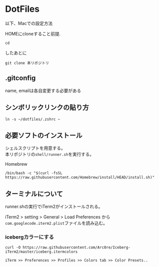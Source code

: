 # DotFiles
以下、Macでの設定方法

HOMEにcloneすること前提.
```
cd
```
したあとに
```
git clone 本リポジトリ
```

## .gitconfig
name, emailは各自変更する必要がある

## シンボリックリンクの貼り方

```shell
ln -s ~/dotfiles/.zshrc ~
```


## 必要ソフトのインストール

シェルスクリプトを用意する。  
本リポジトリの`shell/runner.sh`を実行する。  

Homebrew
```
/bin/bash -c "$(curl -fsSL https://raw.githubusercontent.com/Homebrew/install/HEAD/install.sh)"
```

## ターミナルについて

runner.shの実行でiTerm2がインストールされる。

iTerm2 > setting > General > Load Preferences から`com.googlecode.iterm2.plist`ファイルを読み込む。


### icebergカラーにする

```
curl -O https://raw.githubusercontent.com/Arc0re/Iceberg-iTerm2/master/iceberg.itermcolors
```

```
iTerm >> Preferences >> Profiles >> Colors tab >> Color Presets.. 
```